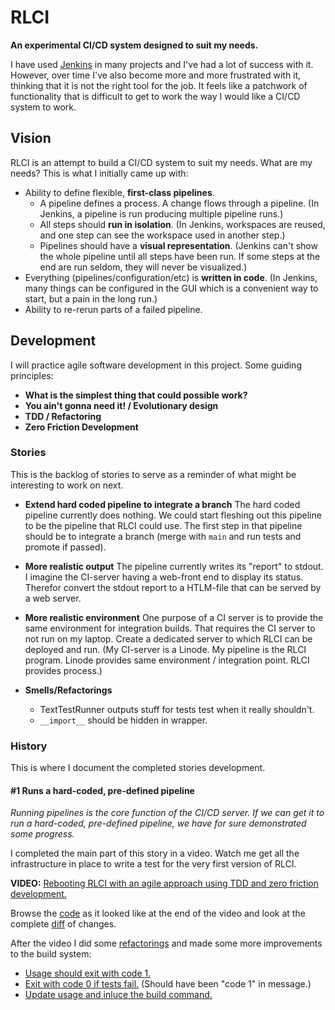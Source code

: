 # RLCI

**An experimental CI/CD system designed to suit my needs.**

I have used [Jenkins](https://www.jenkins.io/) in many projects and I've had a
lot of success with it. However, over time I've also become more and more
frustrated with it, thinking that it is not the right tool for the job. It
feels like a patchwork of functionality that is difficult to get to work the
way I would like a CI/CD system to work.

## Vision

RLCI is an attempt to build a CI/CD system to suit my needs. What are my needs?
This is what I initially came up with:

* Ability to define flexible, **first-class pipelines**.
    * A pipeline defines a process. A change flows through a pipeline. (In
      Jenkins, a pipeline is run producing multiple pipeline runs.)
    * All steps should **run in isolation**. (In Jenkins, workspaces are
      reused, and one step can see the workspace used in another step.)
    * Pipelines should have a **visual representation**. (Jenkins can't show
      the whole pipeline until all steps have been run. If some steps at the
      end are run seldom, they will never be visualized.)
* Everything (pipelines/configuration/etc) is **written in code**. (In Jenkins,
  many things can be configured in the GUI which is a convenient way to start,
  but a pain in the long run.)
* Ability to re-rerun parts of a failed pipeline.

## Development

I will practice agile software development in this project. Some guiding
principles:

* **What is the simplest thing that could possible work?**
* **You ain't gonna need it! / Evolutionary design**
* **TDD / Refactoring**
* **Zero Friction Development**

### Stories

This is the backlog of stories to serve as a reminder of what might be
interesting to work on next.

* **Extend hard coded pipeline to integrate a branch** The hard coded pipeline
  currently does nothing. We could start fleshing out this pipeline to be the
  pipeline that RLCI could use. The first step in that pipeline should be to
  integrate a branch (merge with `main` and run tests and promote if passed).

* **More realistic output** The pipeline currently writes its "report" to
  stdout. I imagine the CI-server having a web-front end to display its status.
  Therefor convert the stdout report to a HTLM-file that can be served by a web
  server.

* **More realistic environment** One purpose of a CI server is to provide the
  same environment for integration builds. That requires the CI server to not
  run on my laptop. Create a dedicated server to which RLCI can be deployed and
  run. (My CI-server is a Linode. My pipeline is the RLCI program. Linode
  provides same environment / integration point.  RLCI provides process.)

* **Smells/Refactorings**

    * TextTestRunner outputs stuff for tests test when it really shouldn't.
    * `__import__` should be hidden in wrapper.

### History

This is where I document the completed stories development.

#### #1 Runs a hard-coded, pre-defined pipeline

*Running pipelines is the core function of the CI/CD server. If we can get it
to run a hard-coded, pre-defined pipeline, we have for sure demonstrated some
progress.*

I completed the main part of this story in a video. Watch me get all the
infrastructure in place to write a test for the very first version of RLCI.

**VIDEO:** [Rebooting RLCI with an agile approach using TDD and zero friction
development.](https://youtu.be/Re7litDdulU)

Browse the
[code](https://github.com/rickardlindberg/rlci/tree/w23-rlci-reboot-end) as it
looked like at the end of the video and look at the complete
[diff](https://github.com/rickardlindberg/rlci/compare/d3bda99f9d427865f9f1c2e394a5c7c392bcdc12...453ae3d26e70a2af1577ee4a06ae2001c8038606)
of changes.

After the video I did some
[refactorings](https://github.com/rickardlindberg/rlci/compare/e1c4c5c34b75856ca8e62ad172045778a3af8f63...d5bd857e66682ebdc5ad136d7b8270d7e3915961)
and made some more improvements to the build system:

* [Usage should exit with code 1.](https://github.com/rickardlindberg/rlci/commit/48a6c55fc2356718c49a080500ba81bf1c78ba88)
* [Exit with code 0 if tests fail.](https://github.com/rickardlindberg/rlci/commit/03a8a53e218f3c0de81be3e47d79b93f46428a57) (Should have been "code 1" in message.)
* [Update usage and inluce the build command.](https://github.com/rickardlindberg/rlci/commit/b39d5a5cffd359365223d591558d38fafc81ac30)
